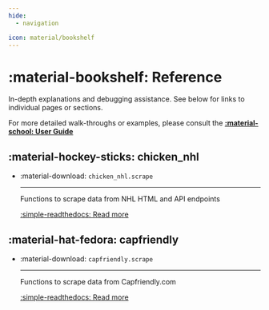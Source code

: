 ```yaml
---
hide:
  - navigation

icon: material/bookshelf
---
```


# :material-bookshelf: **Reference**

In-depth explanations and debugging assistance.
See below for links to individual pages or sections.

For more detailed walk-throughs or examples, please consult the **[:material-school: User Guide](../guide/guide.md)**

## :material-hockey-sticks: **chicken_nhl**

<div class="grid cards" markdown>

-   :material-download: `chicken_nhl.scrape`

    ---

    Functions to scrape data from NHL HTML and API endpoints

    [:simple-readthedocs: Read more](chicken_nhl/scrape.md)

</div>

## :material-hat-fedora: **capfriendly**

<div class="grid cards" markdown>

-   :material-download: `capfriendly.scrape`

    ---

    Functions to scrape data from Capfriendly.com

    [:simple-readthedocs: Read more](capfriendly/scrape.md)


</div>